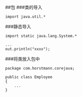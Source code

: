 ##包
###类的导入

```
import java.util.*
```

###静态导入

```
import static java.lang.System.*

...
out.println("xxxx");

```

###将类放入包中

```
package com.horstmann.corejava;

public class Employee
{
	...
}
```




